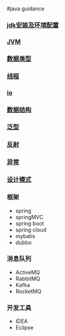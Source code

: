 #java guidance

### [jdk安装及环境配置](./jdkInstall/README.md)
### [JVM](./JVM/README.md)
### [数据类型](./dataType/README.md)
### [线程](./thread/README.md)
### [io](./io/README.md)
### [数据结构](./dataStructure/README.md)
### [泛型](./genericType/README.md)
### [反射](./reflect/README.md)
### [异常](./exception/README.md)
### [设计模式](./designPattern/README.md)
### 框架
 * spring
 * springMVC
 * spring boot
 * spring cloud
 * mybatis
 * dubbo
### 消息队列
* ActiveMQ
* RabbitMQ
* Kafka
* RocketMQ

### 开发工具
* IDEA
* Eclipse


